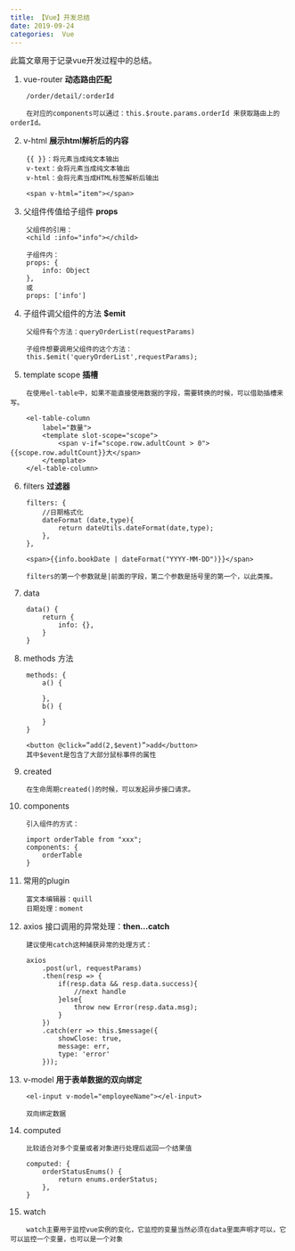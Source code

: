 ```yaml
---
title: 【Vue】开发总结
date: 2019-09-24
categories:  Vue
---
```

此篇文章用于记录vue开发过程中的总结。
<!--more-->
1. vue-router **动态路由匹配**
```
    /order/detail/:orderId

    在对应的components可以通过：this.$route.params.orderId 来获取路由上的 orderId。
```

2. v-html  **展示html解析后的内容**
```
    {{ }}：将元素当成纯文本输出
    v-text：会将元素当成纯文本输出
    v-html：会将元素当成HTML标签解析后输出

    <span v-html="item"></span>
```

3. 父组件传值给子组件 **props**
```
    父组件的引用：
    <child :info="info"></child>

    子组件内：
    props: {
        info: Object
    },
    或
    props: ['info']

```

4. 子组件调父组件的方法 **$emit**
```
    父组件有个方法：queryOrderList(requestParams)

    子组件想要调用父组件的这个方法：
    this.$emit('queryOrderList',requestParams);
```

5. template scope  **插槽**
```
    在使用el-table中，如果不能直接使用数据的字段，需要转换的时候，可以借助插槽来写。

    <el-table-column
        label="数量">
        <template slot-scope="scope">
            <span v-if="scope.row.adultCount > 0">{{scope.row.adultCount}}大</span>
        </template>
    </el-table-column>
```

6. filters **过滤器**
```
    filters: {     
        //日期格式化
        dateFormat (date,type){
            return dateUtils.dateFormat(date,type);
        },
    },

    <span>{{info.bookDate | dateFormat("YYYY-MM-DD")}}</span>

    filters的第一个参数就是|前面的字段，第二个参数是括号里的第一个，以此类推。

```

7. data
```
	data() {
    	return {
			info: {},
        }
    }
```

8. methods 方法
```
    methods: {
        a() {

        },
        b() {

        }
    }

    <button @click=”add(2,$event)”>add</button> 
    其中$event是包含了大部分鼠标事件的属性
```

9. created
```
    在生命周期created()的时候，可以发起异步接口请求。
```

10. components
```
    引入组件的方式：

    import orderTable from "xxx";
    components: {
	    orderTable
    }
```


11. 常用的plugin
```
    富文本编辑器：quill
    日期处理：moment
```

12. axios 接口调用的异常处理：**then...catch**
```
    建议使用catch这种捕获异常的处理方式：

    axios
        .post(url, requestParams)
        .then(resp => {
            if(resp.data && resp.data.success){
                //next handle
            }else{
                throw new Error(resp.data.msg);
            }   
        })
        .catch(err => this.$message({
            showClose: true,
            message: err,
            type: 'error'
        }));
```

13. v-model **用于表单数据的双向绑定**
```
    <el-input v-model="employeeName"></el-input>

    双向绑定数据                             
```

14. computed
```
    比较适合对多个变量或者对象进行处理后返回一个结果值
    
    computed: {
		orderStatusEnums() {
			return enums.orderStatus;
		},
    }
```

15. watch
```
    watch主要用于监控vue实例的变化，它监控的变量当然必须在data里面声明才可以，它可以监控一个变量，也可以是一个对象
```







